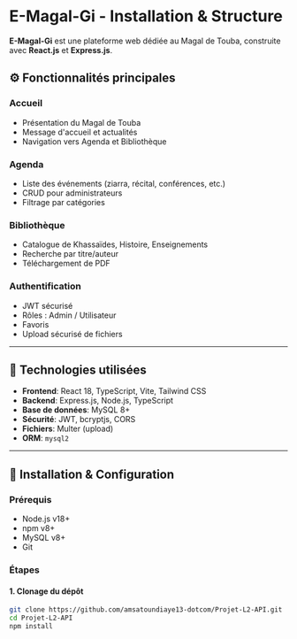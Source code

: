 # E-Magal-Gi - Installation & Structure

**E-Magal-Gi** est une plateforme web dédiée au Magal de Touba, construite avec **React.js** et **Express.js**.

## ⚙️ Fonctionnalités principales

### Accueil
- Présentation du Magal de Touba
- Message d'accueil et actualités
- Navigation vers Agenda et Bibliothèque

### Agenda
- Liste des événements (ziarra, récital, conférences, etc.)
- CRUD pour administrateurs
- Filtrage par catégories

### Bibliothèque
- Catalogue de Khassaïdes, Histoire, Enseignements
- Recherche par titre/auteur
- Téléchargement de PDF

### Authentification
- JWT sécurisé
- Rôles : Admin / Utilisateur
- Favoris
- Upload sécurisé de fichiers

---

## 🧰 Technologies utilisées

- **Frontend**: React 18, TypeScript, Vite, Tailwind CSS
- **Backend**: Express.js, Node.js, TypeScript
- **Base de données**: MySQL 8+
- **Sécurité**: JWT, bcryptjs, CORS
- **Fichiers**: Multer (upload)
- **ORM**: `mysql2`

---

## 🚀 Installation & Configuration

### Prérequis

- Node.js v18+
- npm v8+
- MySQL v8+
- Git

### Étapes

#### 1. Clonage du dépôt

```bash
git clone https://github.com/amsatoundiaye13-dotcom/Projet-L2-API.git
cd Projet-L2-API
npm install
